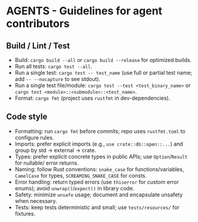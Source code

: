 # AGENTS - Guidelines for agent contributors

## Build / Lint / Test
- Build: `cargo build --all` or `cargo build --release` for optimized builds.
- Run all tests: `cargo test --all`.
- Run a single test: `cargo test -- test_name` (use full or partial test name; add `-- --nocapture` to see stdout).
- Run a single test file/module: `cargo test --test <test_binary_name>` or `cargo test <module>::<submodule>::<test_name>`.
- Format: `cargo fmt` (project uses `rustfmt` in dev-dependencies).

## Code style
- Formatting: run `cargo fmt` before commits; repo uses `rustfmt.toml` to configure rules.
- Imports: prefer explicit imports (e.g., `use crate::db::open::...`) and group by std -> external -> crate.
- Types: prefer explicit concrete types in public APIs; use `Option`/`Result` for nullable/ error returns.
- Naming: follow Rust conventions: `snake_case` for functions/variables, `CamelCase` for types, `SCREAMING_SNAKE_CASE` for consts.
- Error handling: return typed errors (use `thiserror` for custom error enums); avoid `unwrap()`/`expect()` in library code.
- Safety: minimize `unsafe` usage; document and encapsulate unsafety when necessary.
- Tests: keep tests deterministic and small; use `tests/resources/` for fixtures.

